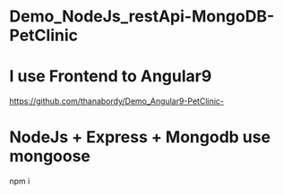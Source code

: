 # Demo_NodeJs_restApi-MongoDB-PetClinic 
# I use Frontend to Angular9
https://github.com/thanabordy/Demo_Angular9-PetClinic-

# NodeJs + Express + Mongodb use mongoose

npm i
